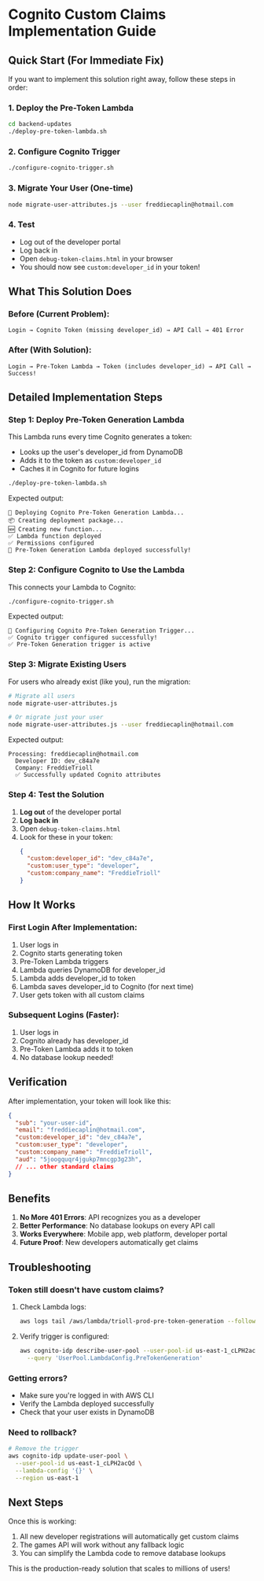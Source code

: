 # Cognito Custom Claims Implementation Guide

## Quick Start (For Immediate Fix)

If you want to implement this solution right away, follow these steps in order:

### 1. Deploy the Pre-Token Lambda
```bash
cd backend-updates
./deploy-pre-token-lambda.sh
```

### 2. Configure Cognito Trigger
```bash
./configure-cognito-trigger.sh
```

### 3. Migrate Your User (One-time)
```bash
node migrate-user-attributes.js --user freddiecaplin@hotmail.com
```

### 4. Test
- Log out of the developer portal
- Log back in
- Open `debug-token-claims.html` in your browser
- You should now see `custom:developer_id` in your token!

## What This Solution Does

### Before (Current Problem):
```
Login → Cognito Token (missing developer_id) → API Call → 401 Error
```

### After (With Solution):
```
Login → Pre-Token Lambda → Token (includes developer_id) → API Call → Success!
```

## Detailed Implementation Steps

### Step 1: Deploy Pre-Token Generation Lambda

This Lambda runs every time Cognito generates a token:
- Looks up the user's developer_id from DynamoDB
- Adds it to the token as `custom:developer_id`
- Caches it in Cognito for future logins

```bash
./deploy-pre-token-lambda.sh
```

Expected output:
```
🚀 Deploying Cognito Pre-Token Generation Lambda...
📦 Creating deployment package...
🆕 Creating new function...
✅ Lambda function deployed
✅ Permissions configured
🎉 Pre-Token Generation Lambda deployed successfully!
```

### Step 2: Configure Cognito to Use the Lambda

This connects your Lambda to Cognito:

```bash
./configure-cognito-trigger.sh
```

Expected output:
```
🔧 Configuring Cognito Pre-Token Generation Trigger...
✅ Cognito trigger configured successfully!
✅ Pre-Token Generation trigger is active
```

### Step 3: Migrate Existing Users

For users who already exist (like you), run the migration:

```bash
# Migrate all users
node migrate-user-attributes.js

# Or migrate just your user
node migrate-user-attributes.js --user freddiecaplin@hotmail.com
```

Expected output:
```
Processing: freddiecaplin@hotmail.com
  Developer ID: dev_c84a7e
  Company: FreddieTrioll
  ✅ Successfully updated Cognito attributes
```

### Step 4: Test the Solution

1. **Log out** of the developer portal
2. **Log back in**
3. Open `debug-token-claims.html`
4. Look for these in your token:
   ```json
   {
     "custom:developer_id": "dev_c84a7e",
     "custom:user_type": "developer",
     "custom:company_name": "FreddieTrioll"
   }
   ```

## How It Works

### First Login After Implementation:
1. User logs in
2. Cognito starts generating token
3. Pre-Token Lambda triggers
4. Lambda queries DynamoDB for developer_id
5. Lambda adds developer_id to token
6. Lambda saves developer_id to Cognito (for next time)
7. User gets token with all custom claims

### Subsequent Logins (Faster):
1. User logs in
2. Cognito already has developer_id
3. Pre-Token Lambda adds it to token
4. No database lookup needed!

## Verification

After implementation, your token will look like this:

```json
{
  "sub": "your-user-id",
  "email": "freddiecaplin@hotmail.com",
  "custom:developer_id": "dev_c84a7e",
  "custom:user_type": "developer",
  "custom:company_name": "FreddieTrioll",
  "aud": "5joogquqr4jgukp7mncgp3g23h",
  // ... other standard claims
}
```

## Benefits

1. **No More 401 Errors**: API recognizes you as a developer
2. **Better Performance**: No database lookups on every API call
3. **Works Everywhere**: Mobile app, web platform, developer portal
4. **Future Proof**: New developers automatically get claims

## Troubleshooting

### Token still doesn't have custom claims?
1. Check Lambda logs:
   ```bash
   aws logs tail /aws/lambda/trioll-prod-pre-token-generation --follow
   ```

2. Verify trigger is configured:
   ```bash
   aws cognito-idp describe-user-pool --user-pool-id us-east-1_cLPH2acQd \
     --query 'UserPool.LambdaConfig.PreTokenGeneration'
   ```

### Getting errors?
- Make sure you're logged in with AWS CLI
- Verify the Lambda deployed successfully
- Check that your user exists in DynamoDB

### Need to rollback?
```bash
# Remove the trigger
aws cognito-idp update-user-pool \
  --user-pool-id us-east-1_cLPH2acQd \
  --lambda-config '{}' \
  --region us-east-1
```

## Next Steps

Once this is working:
1. All new developer registrations will automatically get custom claims
2. The games API will work without any fallback logic
3. You can simplify the Lambda code to remove database lookups

This is the production-ready solution that scales to millions of users!